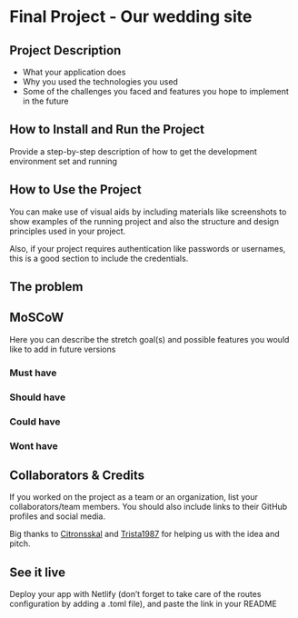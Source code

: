 # Final Project - Our wedding site

## Project Description

- What your application does
- Why you used the technologies you used
- Some of the challenges you faced and features you hope to implement in the future

## How to Install and Run the Project

Provide a step-by-step description of how to get the development environment set and running

## How to Use the Project

You can make use of visual aids by including materials like screenshots to show examples of the running project and also the structure and design principles used in your project.

Also, if your project requires authentication like passwords or usernames, this is a good section to include the credentials.

## The problem

## MoSCoW

Here you can describe the stretch goal(s) and possible features you would like to add in future versions

### Must have

### Should have

### Could have

### Wont have

## Collaborators & Credits

If you worked on the project as a team or an organization, list your collaborators/team members. You should also include links to their GitHub profiles and social media.

Big thanks to [Citronsskal](https://github.com/Citronskal) and [Trista1987](https://github.com/trista1987) for helping us with the idea and pitch.

## See it live

Deploy your app with Netlify (don’t forget to take care of the routes configuration by adding a .toml file), and paste the link in your README
